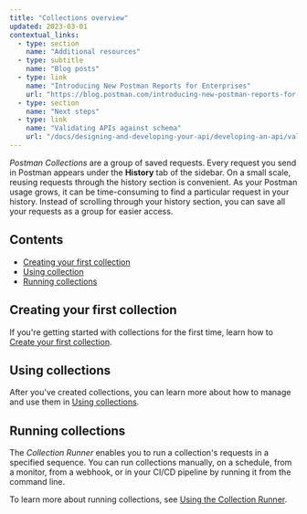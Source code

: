 ```yaml
---
title: "Collections overview"
updated: 2023-03-01
contextual_links:
  - type: section
    name: "Additional resources"
  - type: subtitle
    name: "Blog posts"
  - type: link
    name: "Introducing New Postman Reports for Enterprises"
    url: "https://blog.postman.com/introducing-new-postman-reports-for-enterprises/"
  - type: section
    name: "Next steps"
  - type: link
    name: "Validating APIs against schema"
    url: "/docs/designing-and-developing-your-api/developing-an-api/validating-elements-against-schema/"
---
```


_Postman Collections_ are a group of saved requests. Every request you send in Postman appears under the **History** tab of the sidebar. On a small scale, reusing requests through the history section is convenient. As your Postman usage grows, it can be time-consuming to find a particular request in your history. Instead of scrolling through your history section, you can save all your requests as a group for easier access.

## Contents

* [Creating your first collection](#creating-your-first-collection)
* [Using collection](#using-collections)
* [Running collections](#running-collections)

## Creating your first collection

If you're getting started with collections for the first time, learn how to [Create your first collection](/docs/getting-started/creating-the-first-collection/).

## Using collections

After you've created collections, you can learn more about how to manage and use them in [Using collections](/docs/collections/using-collections/).

## Running collections

The _Collection Runner_ enables you to run a collection's requests in a specified sequence. You can run collections manually, on a schedule, from a monitor, from a webhook, or in your CI/CD pipeline by running it from the command line.

To learn more about running collections, see [Using the Collection Runner](/docs/collections/running-collections/running-collections-overview/).
